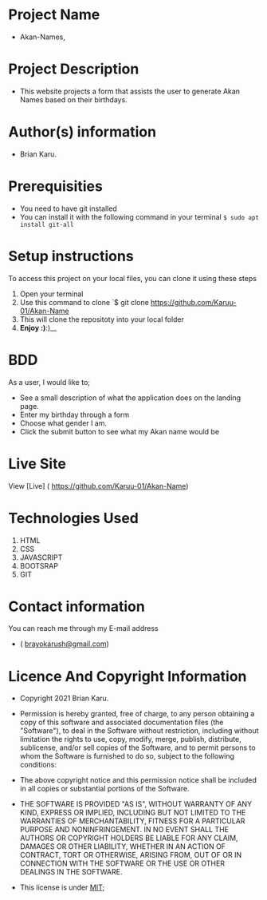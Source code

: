 # Project Name
 - Akan-Names,
# Project Description
 - This website projects a form that assists the user to generate Akan Names based on their birthdays.
# Author(s) information
 - Brian Karu.
# Prerequisities
 - You need to have git installed
 - You can install it with the following command in your terminal
`$ sudo apt install git-all`
# Setup instructions
To access this project on your local files, you can clone it using these steps
1. Open your terminal
1. Use this command to clone `$ git clone
 https://github.com/Karuu-01/Akan-Name
1. This will clone the repositoty into your local folder
1. __Enjoy :)__:)__
# BDD
As a user, I would like to;

  - See a  small description of what the application does on the landing page.
  - Enter my birthday through a form 
  - Choose what gender I am.
  - Click the submit button to see what my Akan name would be
# Live Site
View [Live] ( https://github.com/Karuu-01/Akan-Name)
# Technologies Used
1. HTML
1. CSS
1. JAVASCRIPT
1. BOOTSRAP
1. GIT
# Contact information
You can reach me through my E-mail address
 - ( brayokarush@gmail.com)
# Licence And Copyright Information
 - Copyright 2021 Brian Karu.

 - Permission is hereby granted, free of charge, to any person obtaining a copy of this software and associated documentation files (the "Software"), to deal in the Software without restriction, including without limitation the rights to use, copy, modify, merge, publish, distribute, sublicense, and/or sell copies of the Software, and to permit persons to whom the Software is furnished to do so, subject to the following conditions:

 - The above copyright notice and this permission notice shall be included in all copies or substantial portions of the Software.

 - THE SOFTWARE IS PROVIDED "AS IS", WITHOUT WARRANTY OF ANY KIND, EXPRESS OR IMPLIED, INCLUDING BUT NOT LIMITED TO THE WARRANTIES OF MERCHANTABILITY, FITNESS FOR A PARTICULAR PURPOSE AND NONINFRINGEMENT. IN NO EVENT SHALL THE AUTHORS OR COPYRIGHT HOLDERS BE LIABLE FOR ANY CLAIM, DAMAGES OR OTHER LIABILITY, WHETHER IN AN ACTION OF CONTRACT, TORT OR OTHERWISE, ARISING FROM, OUT OF OR IN CONNECTION WITH THE SOFTWARE OR THE USE OR OTHER DEALINGS IN THE SOFTWARE.
 - This license is under [MIT](license);

